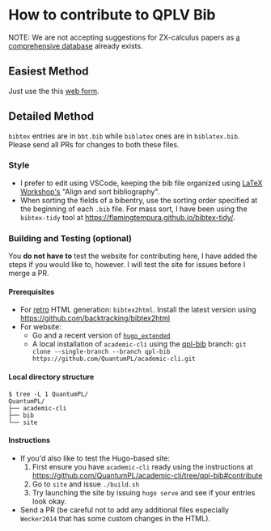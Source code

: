 # How to contribute to QPLV Bib

NOTE: We are not accepting suggestions for ZX-calculus papers as [a comprehensive database]([url](https://zxcalculus.com/publications.html)) already exists.

## Easiest Method

Just use the this [web form](https://forms.gle/watgbhcDa5jkf85T7).

## Detailed Method

`bibtex` entries are in `bbt.bib` while `biblatex` ones are in `biblatex.bib`. Please send all PRs for changes to both these files.

### Style
- I prefer to edit using VSCode, keeping the bib file organized using [LaTeX Workshop's](https://marketplace.visualstudio.com/items?itemName=James-Yu.latex-workshop) "Align and sort bibliography".
- When sorting the fields of a bibentry, use the sorting order specified at the beginning of each `.bib` file. For mass sort, I have been using the `bibtex-tidy` tool at <https://flamingtempura.github.io/bibtex-tidy/>.

### Building and Testing (optional)
You **do not have to** test the website for contributing here, I have added the steps if you would like to, however. I will test the site for issues before I merge a PR.

#### Prerequisites
- For [retro](https://quantumpl.github.io/bib/retro/bbt.html) HTML generation: `bibtex2html`. Install the latest version using <https://github.com/backtracking/bibtex2html>
- For website:
  - Go and a recent version of [`hugo_extended`](https://github.com/gohugoio/hugo/releases)
  - A local installation of `academic-cli` using the [qpl-bib](https://github.com/QuantumPL/academic-cli/tree/qpl-bib) branch:
   `git clone --single-branch --branch qpl-bib https://github.com/QuantumPL/academic-cli.git`

#### Local directory structure
```
$ tree -L 1 QuantumPL/
QuantumPL/
├── academic-cli
├── bib
└── site
```

#### Instructions
- If you'd also like to test the Hugo-based site:
  1. First ensure you have `academic-cli` ready using the instructions at <https://github.com/QuantumPL/academic-cli/tree/qpl-bib#contribute>
  2. Go to `site` and issue `./build.sh`
  3. Try launching the site by issuing `hugo serve` and see if your entries look okay.
- Send a PR (be careful not to add any additional files especially `Wecker2014` that has some custom changes in the HTML).
